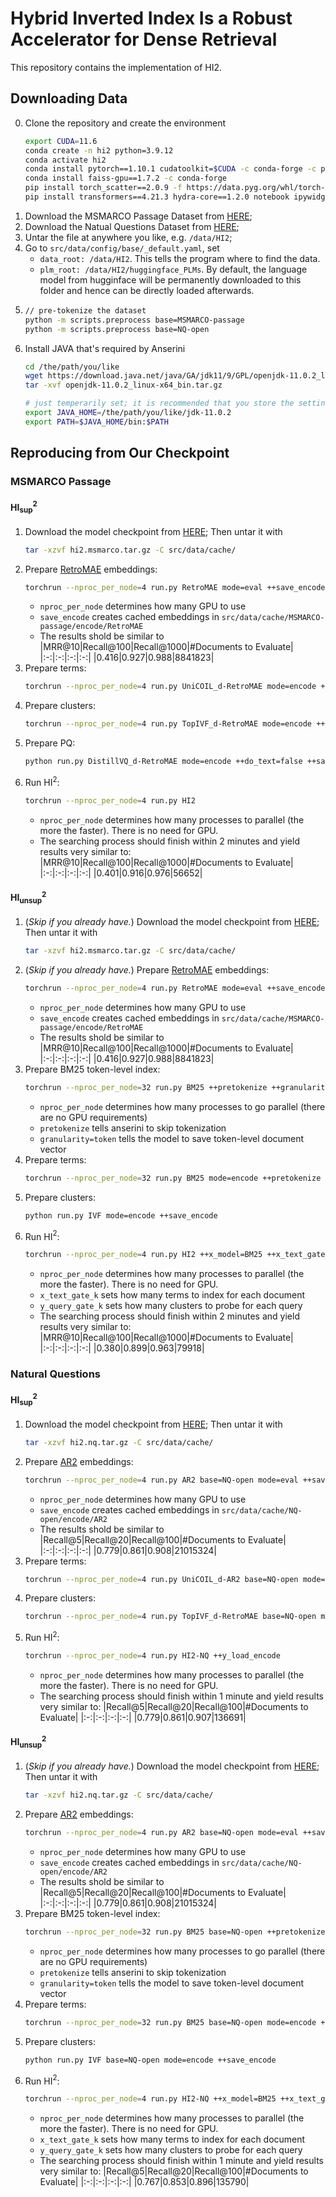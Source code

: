 # Hybrid Inverted Index Is a Robust Accelerator for Dense Retrieval

This repository contains the implementation of HI2.

## Downloading Data
0. Clone the repository and create the environment
   ```bash
   export CUDA=11.6
   conda create -n hi2 python=3.9.12
   conda activate hi2
   conda install pytorch==1.10.1 cudatoolkit=$CUDA -c conda-forge -c pytorch
   conda install faiss-gpu==1.7.2 -c conda-forge
   pip install torch_scatter==2.0.9 -f https://data.pyg.org/whl/torch-1.10.0+$CUDA.html
   pip install transformers==4.21.3 hydra-core==1.2.0 notebook ipywidgets psutil
   ```
1. Download the MSMARCO Passage Dataset from [HERE](https://1drv.ms/u/s!Aipk4vd2SBrtg5oxt3WgMe5NhFeR9g?e=HxR0BE);
2. Download the Natual Questions Dataset from [HERE](https://1drv.ms/u/s!Aipk4vd2SBrtg5oyNGedFAptLP-9Gw?e=zgWa2L);
3. Untar the file at anywhere you like, e.g. `/data/HI2`;
4. Go to `src/data/config/base/_default.yaml`, set 
   - `data_root: /data/HI2`. This tells the program where to find the data.
   - `plm_root: /data/HI2/huggingface_PLMs`. By default, the language model from hugginface will be permanently downloaded to this folder and hence can be directly loaded afterwards.
5. ```bash
   // pre-tokenize the dataset
   python -m scripts.preprocess base=MSMARCO-passage
   python -m scripts.preprocess base=NQ-open
   ```
6. Install JAVA that's required by Anserini
   ```bash
   cd /the/path/you/like
   wget https://download.java.net/java/GA/jdk11/9/GPL/openjdk-11.0.2_linux-x64_bin.tar.gz
   tar -xvf openjdk-11.0.2_linux-x64_bin.tar.gz

   # just temperarily set; it is recommended that you store the setting in ~/.bashrc
   export JAVA_HOME=/the/path/you/like/jdk-11.0.2
   export PATH=$JAVA_HOME/bin:$PATH
   ```

## Reproducing from Our Checkpoint
### MSMARCO Passage
#### HI$^2_{\text{sup}}$
1. Download the model checkpoint from [HERE](https://1drv.ms/u/s!Aipk4vd2SBrtg5ozi2bjeUn6IlGYyw?e=0NY5IH); Then untar it with 
   ```bash
   tar -xzvf hi2.msmarco.tar.gz -C src/data/cache/
   ```
2. Prepare [RetroMAE](https://arxiv.org/abs/2205.12035) embeddings:
   ```bash
   torchrun --nproc_per_node=4 run.py RetroMAE mode=eval ++save_encode ++plm=retromae_distill
   ```
   - `nproc_per_node` determines how many GPU to use
   - `save_encode` creates cached embeddings in `src/data/cache/MSMARCO-passage/encode/RetroMAE`
   - The results shold be similar to
      |MRR@10|Recall@100|Recall@1000|#Documents to Evaluate|
      |:-:|:-:|:-:|:-:|
      |0.416|0.927|0.988|8841823|
3. Prepare terms:
   ```bash
   torchrun --nproc_per_node=4 run.py UniCOIL_d-RetroMAE mode=encode ++save_encode
   ```
4. Prepare clusters:
   ```bash
   torchrun --nproc_per_node=4 run.py TopIVF_d-RetroMAE mode=encode ++save_encode
   ```
5. Prepare PQ:
   ```bash
   python run.py DistillVQ_d-RetroMAE mode=encode ++do_text=false ++save_encode
   ```
6. Run HI$^2$:
   ```bash
   torchrun --nproc_per_node=4 run.py HI2
   ```
   - `nproc_per_node` determines how many processes to parallel (the more the faster). There is no need for GPU.
   - The searching process should finish within 2 minutes and yield results very similar to:
      |MRR@10|Recall@100|Recall@1000|#Documents to Evaluate|
      |:-:|:-:|:-:|:-:|
      |0.401|0.916|0.976|56652|

#### HI$^2_{\text{unsup}}$
1. (*Skip if you already have.*) Download the model checkpoint from [HERE](https://1drv.ms/u/s!Aipk4vd2SBrtg5ozi2bjeUn6IlGYyw?e=0NY5IH); Then untar it with 
   ```bash
   tar -xzvf hi2.msmarco.tar.gz -C src/data/cache/
   ```
2. (*Skip if you already have.*) Prepare [RetroMAE](https://arxiv.org/abs/2205.12035) embeddings:
   ```bash
   torchrun --nproc_per_node=4 run.py RetroMAE mode=eval ++save_encode ++plm=retromae_distill
   ```
   - `nproc_per_node` determines how many GPU to use
   - `save_encode` creates cached embeddings in `src/data/cache/MSMARCO-passage/encode/RetroMAE`
   - The results shold be similar to
      |MRR@10|Recall@100|Recall@1000|#Documents to Evaluate|
      |:-:|:-:|:-:|:-:|
      |0.416|0.927|0.988|8841823|
3. Prepare BM25 token-level index:
   ```bash
   torchrun --nproc_per_node=32 run.py BM25 ++pretokenize ++granularity=token
   ```
   - `nproc_per_node` determines how many processes to go parallel (there are no GPU requirements)
   - `pretokenize` tells anserini to skip tokenization
   - `granularity=token` tells the model to save token-level document vector
4. Prepare terms:
   ```bash
   torchrun --nproc_per_node=32 run.py BM25 mode=encode ++pretokenize ++granularity=token ++save_weight ++save_encode
   ```
5. Prepare clusters:
   ```bash
   python run.py IVF mode=encode ++save_encode
   ```
6. Run HI$^2$:
   ```bash
   torchrun --nproc_per_node=4 run.py HI2 ++x_model=BM25 ++x_text_gate_k=15 ++y_model=IVF ++y_query_gate_k=25 ++verifier_src=RetroMAE ++y_load_encode ++x_load_ckpt=inv
   ```
   - `nproc_per_node` determines how many processes to parallel (the more the faster). There is no need for GPU.
   - `x_text_gate_k` sets how many terms to index for each document
   - `y_query_gate_k` sets how many clusters to probe for each query
   - The searching process should finish within 2 minutes and yield results very similar to:
      |MRR@10|Recall@100|Recall@1000|#Documents to Evaluate|
      |:-:|:-:|:-:|:-:|
      |0.380|0.899|0.963|79918|


### Natural Questions
#### HI$^2_{\text{sup}}$
1. Download the model checkpoint from [HERE](https://1drv.ms/u/s!Aipk4vd2SBrtg5o0Gl2Mb71E6Ykn-Q?e=V0Fwjp); Then untar it with 
   ```bash
   tar -xzvf hi2.nq.tar.gz -C src/data/cache/
   ```
2. Prepare [AR2](https://arxiv.org/abs/2110.03611) embeddings:
   ```bash
   torchrun --nproc_per_node=4 run.py AR2 base=NQ-open mode=eval ++save_encode ++plm=ernie
   ```
   - `nproc_per_node` determines how many GPU to use
   - `save_encode` creates cached embeddings in `src/data/cache/NQ-open/encode/AR2`
   - The results shold be similar to
      |Recall@5|Recall@20|Recall@100|#Documents to Evaluate|
      |:-:|:-:|:-:|:-:|
      |0.779|0.861|0.908|21015324|
3. Prepare terms:
   ```bash
   torchrun --nproc_per_node=4 run.py UniCOIL_d-AR2 base=NQ-open mode=encode ++save_encode
   ```
4. Prepare clusters:
   ```bash
   torchrun --nproc_per_node=4 run.py TopIVF_d-RetroMAE base=NQ-open mode=encode ++save_encode ++embedding_src=AR2 ++vq_src=AR2
   ```
5. Run HI$^2$:
   ```bash
   torchrun --nproc_per_node=4 run.py HI2-NQ ++y_load_encode
   ```
   - `nproc_per_node` determines how many processes to parallel (the more the faster). There is no need for GPU.
   - The searching process should finish within 1 minute and yield results very similar to:
      |Recall@5|Recall@20|Recall@100|#Documents to Evaluate|
      |:-:|:-:|:-:|:-:|
      |0.779|0.861|0.907|136691|

#### HI$^2_{\text{unsup}}$
1. (*Skip if you already have.*) Download the model checkpoint from [HERE](https://1drv.ms/u/s!Aipk4vd2SBrtg5o0Gl2Mb71E6Ykn-Q?e=V0Fwjp); Then untar it with 
   ```bash
   tar -xzvf hi2.nq.tar.gz -C src/data/cache/
   ```
2. Prepare [AR2](https://arxiv.org/abs/2110.03611) embeddings:
   ```bash
   torchrun --nproc_per_node=4 run.py AR2 base=NQ-open mode=eval ++save_encode ++plm=ernie
   ```
   - `nproc_per_node` determines how many GPU to use
   - `save_encode` creates cached embeddings in `src/data/cache/NQ-open/encode/AR2`
   - The results shold be similar to
      |Recall@5|Recall@20|Recall@100|#Documents to Evaluate|
      |:-:|:-:|:-:|:-:|
      |0.779|0.861|0.908|21015324|
3. Prepare BM25 token-level index:
   ```bash
   torchrun --nproc_per_node=32 run.py BM25 base=NQ-open ++pretokenize ++granularity=token
   ```
   - `nproc_per_node` determines how many processes to go parallel (there are no GPU requirements)
   - `pretokenize` tells anserini to skip tokenization
   - `granularity=token` tells the model to save token-level document vector
4. Prepare terms:
   ```bash
   torchrun --nproc_per_node=32 run.py BM25 base=NQ-open mode=encode ++pretokenize ++granularity=token ++save_weight ++save_encode
   ```
5. Prepare clusters:
   ```bash
   python run.py IVF base=NQ-open mode=encode ++save_encode
   ```
6. Run HI$^2$:
   ```bash
   torchrun --nproc_per_node=4 run.py HI2-NQ ++x_model=BM25 ++x_text_gate_k=20 ++y_model=IVF ++verifier_src=AR2 ++y_load_encode ++x_load_ckpt=inv
   ```
   - `nproc_per_node` determines how many processes to parallel (the more the faster). There is no need for GPU.
   - `x_text_gate_k` sets how many terms to index for each document
   - `y_query_gate_k` sets how many clusters to probe for each query
   - The searching process should finish within 1 minute and yield results very similar to:
      |Recall@5|Recall@20|Recall@100|#Documents to Evaluate|
      |:-:|:-:|:-:|:-:|
      |0.767|0.853|0.896|135790|

